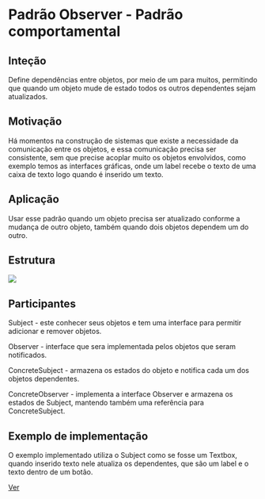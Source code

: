 <h1>Padrão Observer - Padrão comportamental</h1>
<h2>Inteção</h2>
<p>Define dependências entre objetos, por meio de um para muitos, permitindo que quando um objeto mude de estado todos os outros dependentes sejam atualizados.</p>
<h2>Motivação</h2>
<p>Há momentos na construção de sistemas que existe a necessidade da comunicação entre os objetos, e essa comunicação precisa ser consistente, sem que precise acoplar muito os objetos envolvidos, como exemplo temos as interfaces gráficas, onde um label recebe o texto de uma caixa de texto logo quando é inserido um texto.</p>
<h2>Aplicação</h2>
<p>Usar esse padrão quando um objeto precisa ser atualizado conforme a mudança de outro objeto, também quando dois objetos dependem um do outro.</p>
<h2>Estrutura</h2>
<img src="https://upload.wikimedia.org/wikipedia/commons/thumb/8/8d/Observer.svg/500px-Observer.svg.png"/>
<h2>Participantes</h2>
<p>Subject - este conhecer seus objetos e tem uma interface para permitir adicionar e remover objetos.</p>
<p>Observer - interface que sera implementada pelos objetos que seram notificados.</p>
<p>ConcreteSubject - armazena os estados do objeto e notifica cada um dos objetos dependentes.</p>
<p>ConcreteObserver - implementa a interface Observer e armazena os estados de Subject, mantendo também uma referência para ConcreteSubject.</p>
<h2>Exemplo de implementação</h2>
<p>O exemplo implementado utiliza o Subject como se fosse um Textbox, quando inserido texto nele atualiza os dependentes, que são um label e o texto dentro de um botão.</p>
<a href="https://github.com/tiagofreitastjf/ProgramacaoAvancada/tree/master/PatternObserver/Observer">Ver</a>
